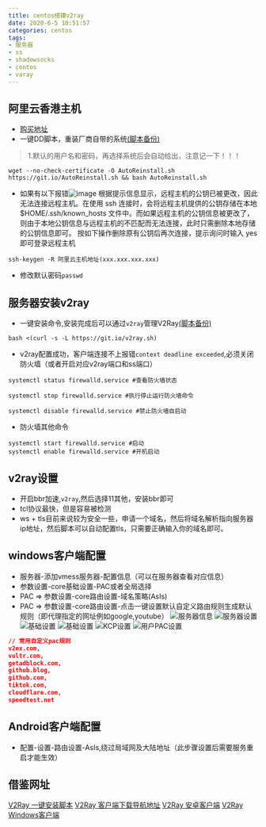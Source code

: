```yaml
---
title: centos搭建v2ray
date: 2020-6-5 10:51:57
categories: centos
tags: 
- 服务器
- ss
- shadowsocks
- centos
- varay
---
```


## 阿里云香港主机
* [购买地址](https://common-buy.aliyun.com/?spm=5176.161059.J_5253785160.2.7864a505EwkksU&commodityCode=swas&request=%257B%2522ord_time%2522%253A%252212%253AMonth%2522%252C%2522order_num%2522%253A1%252C%2522instance_type%2522%253A%2522server%2522%252C%2522datadisk_type%2522%253A%2522essddatadisk%2522%252C%2522version_type%2522%253A%2522swas.s2.c2m1s40b3t04%2522%252C%2522image_type%2522%253A%2522systemimage%2522%252C%2522system_image%2522%253A%252287987f90ac2943c1b23f4c46cc80839c%2522%257D&regionId=cn-hongkong)
* 一键DD脚本，重装厂商自带的系统[(脚本备份)](/blog/html/sh/AutoReinstall.sh)
> 1.默认的用户名和密码，再选择系统后会自动给出，注意记一下！！！
```shell
wget --no-check-certificate -O AutoReinstall.sh https://git.io/AutoReinstall.sh && bash AutoReinstall.sh
```

* 如果有以下报错![image](/blog/images/centos/dd_error.png)
根据提示信息显示，远程主机的公钥已被更改，因此无法连接远程主机。在使用 ssh 连接时，会将远程主机提供的公钥存储在本地 $HOME/.ssh/known_hosts 文件中。而如果远程主机的公钥信息被更改了，则由于本地公钥信息与远程主机的不匹配而无法连接，此时只需删除本地存储的公钥信息即可。
按如下操作删除原有公钥后再次连接，提示询问时输入 yes 即可登录远程主机
```shell
ssh-keygen -R 阿里云主机地址(xxx.xxx.xxx.xxx)
```

* 修改默认密码<code>passwd</code>

## 服务器安装v2ray

* 一键安装命令,安装完成后可以通过`v2ray`管理V2Ray[(脚本备份)](/blog/html/sh/v2ray.sh)
```shell
bash <(curl -s -L https://git.io/v2ray.sh)
```

* v2ray配置成功，客户端连接不上报错`context deadline exceeded`,必须关闭防火墙（或者开启对应v2ray端口和ss端口）
```shell
systemctl status firewalld.service #查看防火墙状态

systemctl stop firewalld.service #执行停止运行防火墙命令

systemctl disable firewalld.service #禁止防火墙自启动
```

* 防火墙其他命令
```shell
systemctl start firewalld.service #启动
systemctl enable firewalld.service #开机启动
```

## v2ray设置
* 开启bbr加速,<code>v2ray</code>,然后选择11其他，安装bbr即可
* tcl协议最快，但是容易被检测
* ws + tls目前来说较为安全一些，申请一个域名，然后将域名解析指向服务器ip地址，然后脚本可以自动配置tls，只需要正确输入你的域名即可。

## windows客户端配置
* 服务器-添加vmess服务器-配置信息（可以在服务器查看对应信息）
* 参数设置-core基础设置-PAC或者全局选择
* PAC => 参数设置-core路由设置-域名策略(AsIs)
* PAC => 参数设置-core路由设置-点击一键设置默认自定义路由规则生成默认规则（即代理指定的网址例如google,youtube）
![服务器信息](/blog/images/centos/v2ray_server.jpg)
![服务器设置](/blog/images/centos/v2ray.jpg)
![基础设置](/blog/images/centos/v2ray_set1.jpg)
![基础设置](/blog/images/centos/v2ray_set2.jpg)
![KCP设置](/blog/images/centos/v2ray_set3.jpg)
![用户PAC设置](/blog/images/centos/v2ray_set4.jpg)
```json
// 常用自定义pac规则
v2ex.com,
vultr.com,
getadblock.com,
github.blog,
github.com,
tiktok.com,
cloudflare.com,
speedtest.net
```

## Android客户端配置
* 配置-设置-路由设置-AsIs,绕过局域网及大陆地址（此步骤设置后需要服务重启才能生效）

## 借鉴网址
[V2Ray 一键安装脚本](https://github.com/233boy/v2ray/wiki/V2Ray%E4%B8%80%E9%94%AE%E5%AE%89%E8%A3%85%E8%84%9A%E6%9C%AC)
[V2Ray 客户端下载导航地址](https://tlanyan.me/v2ray-clients-download/)
[V2Ray 安卓客户端](https://github.com/2dust/v2rayNG/releases)
[V2Ray Windows客户端](https://github.com/2dust/v2rayN/releases)
